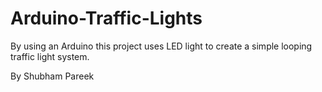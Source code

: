 # Arduino-Traffic-Lights
By using an Arduino this project uses LED light to create a simple looping traffic light system. 

By Shubham Pareek
